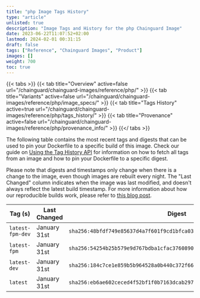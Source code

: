 ```yaml
---
title: "php Image Tags History"
type: "article"
unlisted: true
description: "Image Tags and History for the php Chainguard Image"
date: 2023-06-22T11:07:52+02:00
lastmod: 2024-02-01 00:31:15
draft: false
tags: ["Reference", "Chainguard Images", "Product"]
images: []
weight: 700
toc: true
---
```


{{< tabs >}}
{{< tab title="Overview" active=false url="/chainguard/chainguard-images/reference/php/" >}}
{{< tab title="Variants" active=false url="/chainguard/chainguard-images/reference/php/image_specs/" >}}
{{< tab title="Tags History" active=true url="/chainguard/chainguard-images/reference/php/tags_history/" >}}
{{< tab title="Provenance" active=false url="/chainguard/chainguard-images/reference/php/provenance_info/" >}}
{{</ tabs >}}

The following table contains the most recent tags and digests that can be used to pin your Dockerfile to a specific build of this image. Check our guide on [Using the Tag History API](/chainguard/chainguard-images/using-the-tag-history-api/) for information on how to fetch all tags from an image and how to pin your Dockerfile to a specific digest.

Please note that digests and timestamps only change when there is a change to the image, even though images are rebuilt every night. The "Last Changed" column indicates when the image was last modified, and doesn't always reflect the latest build timestamp. For more information about how our reproducible builds work, please refer to [this blog post](https://www.chainguard.dev/unchained/reproducing-chainguards-reproducible-image-builds).

| Tag (s)           | Last Changed | Digest                                                                    |
|-------------------|--------------|---------------------------------------------------------------------------|
|  `latest-fpm-dev` | January 31st | `sha256:48bfdf749e85637d4a7f601f9cd1bfca036ec90de813096c8973617a4f319c1a` |
|  `latest-fpm`     | January 31st | `sha256:54254b25b579e9d767bdba1cfac37608900f7a9ba34ab7d5f8cd9f41eb636625` |
|  `latest-dev`     | January 31st | `sha256:184c7ce1e859b5b964528a0b440c372f66d03a72f9c34d3825a648866a7c49bd` |
|  `latest`         | January 31st | `sha256:eb6ae602ceced4f52bf1f0b7163dcab2977a3481cd2e7b0d4e7702f3594dbf2f` |

